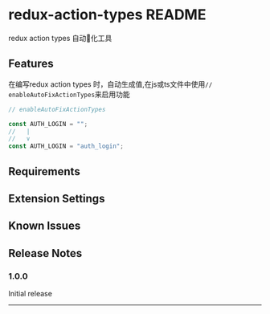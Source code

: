 # redux-action-types README

redux action types 自动化工具

## Features
在编写redux action types 时，自动生成值,在js或ts文件中使用`// enableAutoFixActionTypes`来启用功能
```js
// enableAutoFixActionTypes

const AUTH_LOGIN = "";
//   |
//   ∨
const AUTH_LOGIN = "auth_login";
```

## Requirements



## Extension Settings



## Known Issues



## Release Notes


### 1.0.0

Initial release

----